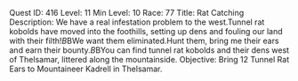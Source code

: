 Quest ID: 416
Level: 11
Min Level: 10
Race: 77
Title: Rat Catching
Description: We have a real infestation problem to the west.Tunnel rat kobolds have moved into the foothills, setting up dens and fouling our land with their filth!$B$BWe want them eliminated.Hunt them, bring me their ears and earn their bounty.$B$BYou can find tunnel rat kobolds and their dens west of Thelsamar, littered along the mountainside.
Objective: Bring 12 Tunnel Rat Ears to Mountaineer Kadrell in Thelsamar.
